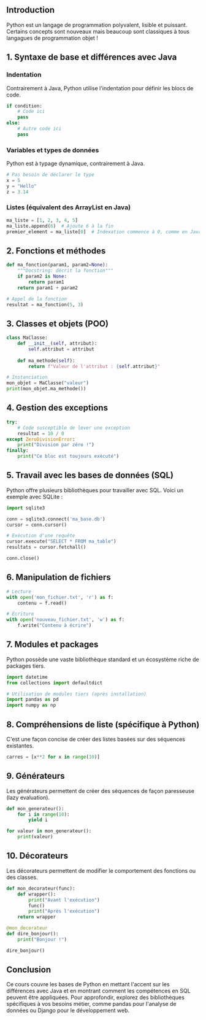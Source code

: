 ## Introduction
Python est un langage de programmation polyvalent, lisible et puissant. Certains concepts sont nouveaux mais beaucoup sont classiques à tous langagues de programmation objet ! 

## 1. Syntaxe de base et différences avec Java

### Indentation
Contrairement à Java, Python utilise l'indentation pour définir les blocs de code.

```python
if condition:
    # Code ici
    pass
else:
    # Autre code ici
    pass
```

### Variables et types de données
Python est à typage dynamique, contrairement à Java.

```python
# Pas besoin de déclarer le type
x = 5
y = "Hello"
z = 3.14
```

### Listes (équivalent des ArrayList en Java)
```python
ma_liste = [1, 2, 3, 4, 5]
ma_liste.append(6)  # Ajoute 6 à la fin
premier_element = ma_liste[0]  # Indexation commence à 0, comme en Java
```

## 2. Fonctions et méthodes

```python
def ma_fonction(param1, param2=None):
    """Docstring: décrit la fonction"""
    if param2 is None:
        return param1
    return param1 + param2

# Appel de la fonction
resultat = ma_fonction(5, 3)
```

## 3. Classes et objets (POO)

```python
class MaClasse:
    def __init__(self, attribut):
        self.attribut = attribut
    
    def ma_methode(self):
        return f"Valeur de l'attribut : {self.attribut}"

# Instanciation
mon_objet = MaClasse("valeur")
print(mon_objet.ma_methode())
```

## 4. Gestion des exceptions

```python
try:
    # Code susceptible de lever une exception
    resultat = 10 / 0
except ZeroDivisionError:
    print("Division par zéro !")
finally:
    print("Ce bloc est toujours exécuté")
```

## 5. Travail avec les bases de données (SQL)

Python offre plusieurs bibliothèques pour travailler avec SQL. Voici un exemple avec SQLite :

```python
import sqlite3

conn = sqlite3.connect('ma_base.db')
cursor = conn.cursor()

# Exécution d'une requête
cursor.execute("SELECT * FROM ma_table")
resultats = cursor.fetchall()

conn.close()
```

## 6. Manipulation de fichiers

```python
# Lecture
with open('mon_fichier.txt', 'r') as f:
    contenu = f.read()

# Écriture
with open('nouveau_fichier.txt', 'w') as f:
    f.write("Contenu à écrire")
```

## 7. Modules et packages

Python possède une vaste bibliothèque standard et un écosystème riche de packages tiers.

```python
import datetime
from collections import defaultdict

# Utilisation de modules tiers (après installation)
import pandas as pd
import numpy as np
```

## 8. Compréhensions de liste (spécifique à Python)

C'est une façon concise de créer des listes basées sur des séquences existantes.

```python
carres = [x**2 for x in range(10)]
```

## 9. Générateurs

Les générateurs permettent de créer des séquences de façon paresseuse (lazy evaluation).

```python
def mon_generateur():
    for i in range(10):
        yield i

for valeur in mon_generateur():
    print(valeur)
```

## 10. Décorateurs

Les décorateurs permettent de modifier le comportement des fonctions ou des classes.

```python
def mon_decorateur(func):
    def wrapper():
        print("Avant l'exécution")
        func()
        print("Après l'exécution")
    return wrapper

@mon_decorateur
def dire_bonjour():
    print("Bonjour !")

dire_bonjour()
```

## Conclusion

Ce cours couvre les bases de Python en mettant l'accent sur les différences avec Java et en montrant comment les compétences en SQL peuvent être appliquées. Pour approfondir, explorez des bibliothèques spécifiques à vos besoins métier, comme pandas pour l'analyse de données ou Django pour le développement web.
